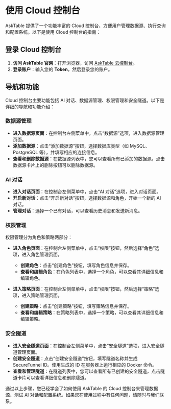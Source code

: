 # 使用 Cloud 控制台

AskTable 提供了一个功能丰富的 Cloud 控制台，方便用户管理数据源、执行查询和配置系统。以下是使用 Cloud 控制台的指南：

## 登录 Cloud 控制台

1. **访问 AskTable 官网**：打开浏览器，访问 [AskTable 云控制台](https://cloud.asktable.com)。
2. **登录账户**：输入您的 **Token**，然后登录您的账户。

## 导航和功能

Cloud 控制台主要功能包括 AI 对话、数据源管理、权限管理和安全隧道。以下是详细的导航和功能介绍：

### 数据源管理

- **进入数据源页面**：在控制台左侧菜单中，点击“数据源”选项，进入数据源管理页面。
- **添加数据源**：点击“添加数据源”按钮，选择数据库类型（如 MySQL、PostgreSQL 等），并填写相应的连接信息。
- **查看和删除数据源**：在数据源列表中，您可以查看所有已添加的数据源。点击数据源卡片上的删除按钮可以删除数据源。

### AI 对话

- **进入对话页面**：在控制台左侧菜单中，点击“AI 对话”选项，进入对话页面。
- **开启新对话**：点击“开启新对话”按钮，选择数据源和角色，开始一个新的 AI 对话。
- **管理对话**：选择一个已有对话，可以查看历史消息和发送新消息。


### 权限管理

权限管理分为角色和策略两部分：

- **进入角色页面**：在控制台左侧菜单中，点击“权限”按钮，然后选择“角色”选项，进入角色管理页面。
  - **创建角色**：点击“创建角色”按钮，填写角色信息并保存。
  - **查看和编辑角色**：在角色列表中，选择一个角色，可以查看其详细信息和编辑角色。

- **进入策略页面**：在控制台左侧菜单中，点击“权限”按钮，然后选择“策略”选项，进入策略管理页面。
  - **创建策略**：点击“创建策略”按钮，填写策略信息并保存。
  - **查看和编辑策略**：在策略列表中，选择一个策略，可以查看其详细信息和编辑策略。

### 安全隧道

- **进入安全隧道页面**：在控制台左侧菜单中，点击“安全隧道”选项，进入安全隧道管理页面。
- **创建安全隧道**：点击“创建安全隧道”按钮，填写隧道名称并生成 SecureTunnel ID。使用生成的 ID 在服务器上运行相应的 Docker 命令。
- **查看和管理隧道**：在隧道列表中，您可以查看所有已创建的安全隧道，点击隧道卡片可以查看详细信息和删除隧道。


通过以上步骤，您已经学会了如何使用 AskTable 的 Cloud 控制台来管理数据源、测试 AI 对话和配置系统。如果您在使用过程中有任何问题，请随时与我们联系。